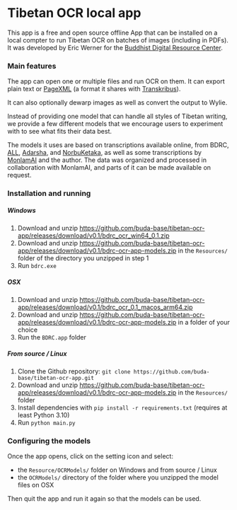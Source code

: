 # Tibetan OCR local app

This app is a free and open source offline App that can be installed on a local compter to run Tibetan OCR on batches of images (including in PDFs). It was developed by Eric Werner for the [Buddhist Digital Resource Center](https://www.bdrc.io).

### Main features

The app can open one or multiple files and run OCR on them. It can export plain text or [PageXML](https://github.com/PRImA-Research-Lab/PAGE-XML) (a format it shares with [Transkribus](https://www.transkribus.org/)). 

It can also optionally dewarp images as well as convert the output to Wylie.

Instead of providing one model that can handle all styles of Tibetan writing, we provide a few different models that we encourage users to experiment with to see what fits their data best.

The models it uses are based on transcriptions available online, from BDRC, [ALL](https://asianlegacylibrary.org/), [Adarsha](https://adarshah.org/), and [NorbuKetaka](http://purl.bdrc.io/resource/PR1ER1), as well as some transcriptions by [MonlamAI](https://monlam.ai/) and the author. The data was organized and processed in collaboration with MonlamAI, and parts of it can be made available on request.

### Installation and running

##### Windows

1. Download and unzip https://github.com/buda-base/tibetan-ocr-app/releases/download/v0.1/bdrc_ocr_win64_0.1.zip
2. Download and unzip https://github.com/buda-base/tibetan-ocr-app/releases/download/v0.1/bdrc-ocr-app-models.zip in the `Resources/` folder of the directory you unzipped in step 1
3. Run `bdrc.exe`

##### OSX

1. Download and unzip https://github.com/buda-base/tibetan-ocr-app/releases/download/v0.1/bdrc_ocr_0.1_macos_arm64.zip
2. Download and unzip https://github.com/buda-base/tibetan-ocr-app/releases/download/v0.1/bdrc-ocr-app-models.zip in a folder of your choice
3. Run the `BDRC.app` folder

##### From source / Linux

1. Clone the Github repository: `git clone https://github.com/buda-base/tibetan-ocr-app.git`
2. Download and unzip https://github.com/buda-base/tibetan-ocr-app/releases/download/v0.1/bdrc-ocr-app-models.zip in the `Resources/` folder
3. Install dependencies with `pip install -r requirements.txt` (requires at least Python 3.10)
4. Run `python main.py`

### Configuring the models

Once the app opens, click on the setting icon and select:
- the `Resource/OCRModels/` folder on Windows and from source / Linux
- the `OCRModels/` directory of the folder where you unzipped the model files on OSX

Then quit the app and run it again so that the models can be used.
